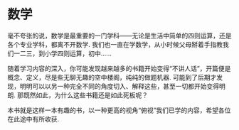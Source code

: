 # 数学

毫不夸张的说，数学是最重要的一门学科——无论是生活中简单的四则运算，还是各个专业学科，都离不开数学. 我们也一直在学数学，从小时候父母掰着手指教我们一二三，到小学四则运算，初中……

随着学习内容的深入，你可能发现越来越多的书籍开始变得“不讲人话”，开篇便是概念、定义，尽是些无聊无趣的空中楼阁，纯纯的做题机器. 可能到了后期才发现，明明可以以另一种完全不同的角度切入、解释这些，甚至一切都开始变得明朗. 那既然如此，为什么这些书籍还是如此死板呢？

本书就是这样一本有趣的书，以一种更高的视角“俯视”我们已学的内容，希望各位在此途中有所收获.
